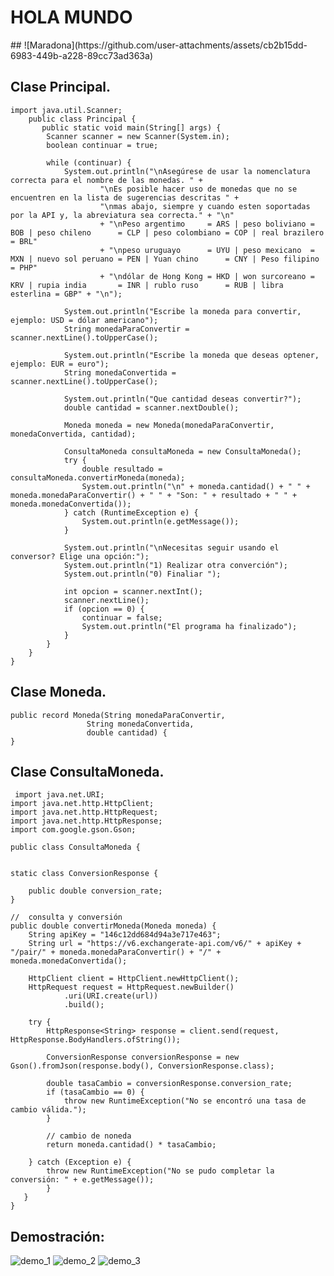 <h1> HOLA MUNDO</h1>
##
![Maradona](https://github.com/user-attachments/assets/cb2b15dd-6983-449b-a228-89cc73ad363a)

## Clase Principal.

	import java.util.Scanner;
	    public class Principal {
	       public static void main(String[] args) {
	        Scanner scanner = new Scanner(System.in);
	        boolean continuar = true;
	
	        while (continuar) {
	            System.out.println("\nAsegúrese de usar la nomenclatura correcta para el nombre de las monedas. " +
	                    "\nEs posible hacer uso de monedas que no se encuentren en la lista de sugerencias descritas " +
	                    "\nmas abajo, siempre y cuando esten soportadas por la API y, la abreviatura sea correcta." + "\n"
	                    + "\nPeso argentimo     = ARS | peso boliviano = BOB | peso chileno      = CLP | peso colombiano = COP | real brazilero  = BRL"
	                    + "\npeso uruguayo      = UYU | peso mexicano  = MXN | nuevo sol peruano = PEN | Yuan chino      = CNY | Peso filipino   = PHP"
	                    + "\ndólar de Hong Kong = HKD | won surcoreano = KRV | rupia india       = INR | rublo ruso      = RUB | libra esterlina = GBP" + "\n");
	
	            System.out.println("Escribe la moneda para convertir, ejemplo: USD = dólar americano");
	            String monedaParaConvertir = scanner.nextLine().toUpperCase();
	
	            System.out.println("Escribe la moneda que deseas optener, ejemplo: EUR = euro");
	            String monedaConvertida = scanner.nextLine().toUpperCase();
	
	            System.out.println("Que cantidad deseas convertir?");
	            double cantidad = scanner.nextDouble();
	
	            Moneda moneda = new Moneda(monedaParaConvertir, monedaConvertida, cantidad);
	
	            ConsultaMoneda consultaMoneda = new ConsultaMoneda();
	            try {
	                double resultado = consultaMoneda.convertirMoneda(moneda);
	                System.out.println("\n" + moneda.cantidad() + " " + moneda.monedaParaConvertir() + " " + "Son: " + resultado + " " + moneda.monedaConvertida());
	            } catch (RuntimeException e) {
	                System.out.println(e.getMessage());
	            }
	
	            System.out.println("\nNecesitas seguir usando el conversor? Elige una opción:");
	            System.out.println("1) Realizar otra converción");
	            System.out.println("0) Finaliar ");
	
	            int opcion = scanner.nextInt();
	            scanner.nextLine();
	            if (opcion == 0) {
	                continuar = false;
	                System.out.println("El programa ha finalizado");
	            }
	        }
	    }
	}
## Clase Moneda.
	public record Moneda(String monedaParaConvertir,
                     String monedaConvertida,
                     double cantidad) {
	}
 ## Clase ConsultaMoneda.
	 import java.net.URI;
	import java.net.http.HttpClient;
	import java.net.http.HttpRequest;
	import java.net.http.HttpResponse;
	import com.google.gson.Gson;
	
	public class ConsultaMoneda {


    static class ConversionResponse {

        public double conversion_rate;
    }

    //  consulta y conversión
    public double convertirMoneda(Moneda moneda) {
        String apiKey = "146c12dd684d94a3e717e463";
        String url = "https://v6.exchangerate-api.com/v6/" + apiKey + "/pair/" + moneda.monedaParaConvertir() + "/" + moneda.monedaConvertida();

        HttpClient client = HttpClient.newHttpClient();
        HttpRequest request = HttpRequest.newBuilder()
                .uri(URI.create(url))
                .build();

        try {
            HttpResponse<String> response = client.send(request, HttpResponse.BodyHandlers.ofString());

            ConversionResponse conversionResponse = new Gson().fromJson(response.body(), ConversionResponse.class);

            double tasaCambio = conversionResponse.conversion_rate;
            if (tasaCambio == 0) {
                throw new RuntimeException("No se encontró una tasa de cambio válida.");
            }

            // cambio de noneda
            return moneda.cantidad() * tasaCambio;

        } catch (Exception e) {
            throw new RuntimeException("No se pudo completar la conversión: " + e.getMessage());
            }
 	   }
	}
## Demostración:
![demo_1](https://github.com/user-attachments/assets/2194e0ee-df77-47bd-85ab-e86997ba583c)
![demo_2](https://github.com/user-attachments/assets/650e9ac5-a3d2-4f45-a6c3-cb5fe4a23852)
![demo_3](https://github.com/user-attachments/assets/296b9be1-12bb-41a6-b967-00db69a8d27b)


